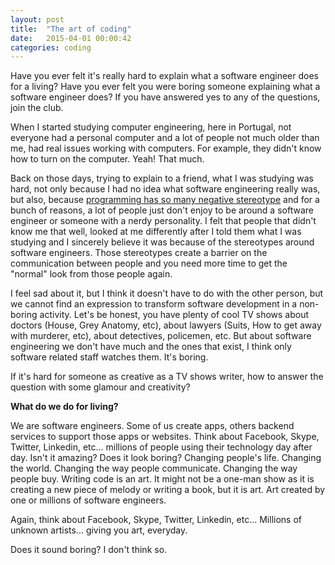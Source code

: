 ```yaml
---
layout: post
title:  "The art of coding"
date:   2015-04-01 00:00:42
categories: coding
---
```

Have you ever felt it's really hard to explain what a software engineer does for a living? Have you ever felt you were boring someone explaining what a software engineer does? If you have answered yes to any of the questions, join the club.

When I started studying computer engineering, here in Portugal, not everyone had a personal computer and a lot of people not much older than me, had real issues working with computers. For example, they didn't know how to turn on the computer. Yeah! That much.

Back on those days, trying to explain to a friend, what I was studying was hard, not only because I had no idea what software engineering really was, but also, because [programming has so many negative stereotype][1] and for a bunch of reasons, a lot of people just don't enjoy to be around a software engineer or someone with a nerdy personality. I felt that people that didn't know me that well, looked at me differently after I told them what I was studying and I sincerely believe it was because of the stereotypes around software engineers. Those stereotypes create a barrier on the communication between people and you need more time to get the "normal" look from those people again.

I feel sad about it, but I think it doesn't have to do with the other person, but we cannot find an expression to transform software development in a non-boring activity. Let's be honest, you have plenty of cool TV shows about doctors (House, Grey Anatomy, etc), about lawyers (Suits, How to get away with murderer, etc), about detectives, policemen, etc. But about software engineering we don't have much and the ones that exist, I think only software related staff watches them. It's boring.

If it's hard for someone as creative as a TV shows writer, how to answer the question with some glamour and creativity?

<b>What do we do for living?</b>

We are software engineers. Some of us create apps, others backend services to support those apps or websites. Think about Facebook, Skype, Twitter, Linkedin, etc... millions of people using their technology day after day. Isn't it amazing? Does it look boring? Changing people's life. Changing the world. Changing the way people communicate. Changing the way people buy. Writing code is an art. It might not be a one-man show as it is creating a new piece of melody or writing a book, but it is art. Art created by one or millions of software engineers.

Again, think about Facebook, Skype, Twitter, Linkedin, etc... Millions of unknown artists... giving you art, everyday.

Does it sound boring? I don't think so.

[1]:https://www.reddit.com/r/AskMen/comments/1wxzkx/why_does_programming_have_so_many_negative/

